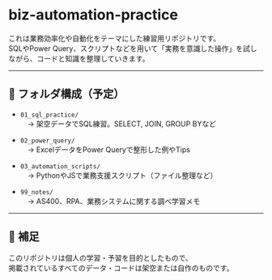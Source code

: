 # biz-automation-practice

これは業務効率化や自動化をテーマにした練習用リポジトリです。  
SQLやPower Query、スクリプトなどを用いて「実務を意識した操作」を試しながら、コードと知識を整理していきます。

---

## 📂 フォルダ構成（予定）

- `01_sql_practice/`  
　→ 架空データでSQL練習。SELECT, JOIN, GROUP BYなど

- `02_power_query/`  
　→ ExcelデータをPower Queryで整形した例やTips

- `03_automation_scripts/`  
　→ PythonやJSで業務支援スクリプト（ファイル整理など）

- `99_notes/`  
　→ AS400、RPA、業務システムに関する調べ学習メモ

---

## 🔖 補足

このリポジトリは個人の学習・予習を目的としたもので、  
掲載されているすべてのデータ・コードは架空または自作のものです。
